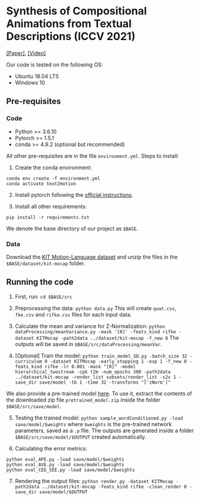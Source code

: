 # Synthesis of Compositional Animations from Textual Descriptions (ICCV 2021)

[[Paper]](https://openaccess.thecvf.com/content/ICCV2021/html/Ghosh_Synthesis_of_Compositional_Animations_From_Textual_Descriptions_ICCV_2021_paper.html),
[[Video]](https://www.youtube.com/watch?v=JquWobsi6M8)

Our code is tested on the following OS: 
* Ubuntu 18.04 LTS
* Windows 10

## Pre-requisites
### Code
* Python >= 3.6.10
* Pytorch >= 1.5.1
* conda >= 4.9.2 (optional but recommended)

All other pre-requisites are in the file `environment.yml`. Steps to install:

1. Create the conda environment:
```
conda env create -f environment.yml
conda activate text2motion
```
2. Install pytorch following the [official instructions](https://pytorch.org/get-started/locally/).

3. Install all other requirements:
```
pip install -r requirements.txt
```


We denote the base directory of our project as `$BASE`.
### Data
Download the [KIT Motion-Language dataset](https://motion-annotation.humanoids.kit.edu/dataset/) and unzip the files in the `$BASE/dataset/kit-mocap` folder.

## Running the code
1. First, run:
```cd $BASE/src```

2. Preprocessing the data: 
```python data.py```
This will create `quat.csv`, `fke.csv` and `rifke.csv` files for each input data.  

3. Calculate the mean and variance for Z-Normalization:
```python dataProcessing/meanVariance.py -mask '[0]' -feats_kind rifke -dataset KITMocap -path2data ../dataset/kit-mocap -f_new 8```
The outputs will be saved in `$BASE/src/dataProcessing/meanVar`.

4. [Optional] Train the model:
```python train_model_GD.py -batch_size 32 -curriculum 0 -dataset KITMocap -early_stopping 1 -exp 1 -f_new 8 -feats_kind rifke -lr 0.001 -mask "[0]" -model hierarchical_twostream -cpk t2m -num_epochs 300 -path2data ../dataset/kit-mocap -render_list subsets/render_list -s2v 1 -save_dir save/model -tb 1 -time 32 -transforms "['zNorm']"``` 

We also provide a pre-trained model [here](https://drive.google.com/file/d/1qt4mjtbPUYILJyjFFapA38-O9T_5hkcP/view?usp=sharing). To use it, extract the contents of the downloaded zip file `pretrained_model.zip` inside the folder `$BASE/src/save/model`.

5. Testing the trained model: 
```python sample_wordConditioned.py -load save/model/$weights```
where `$weights` is the pre-trained network parameters, saved as a `.p` file. The outputs are generated inside a folder `$BASE/src/save/model/$OUTPUT` created automatically.


6. Calculating the error metrics:
```
python eval_APE.py -load save/model/$weights
python eval_AVE.py -load save/model/$weights
python eval_CEE_SEE.py -load save/model/$weights
```

7. Rendering the output files:
```python render.py -dataset KITMocap -path2data ../dataset/kit-mocap -feats_kind rifke -clean_render 0 -save_dir save/model/$OUTPUT```
